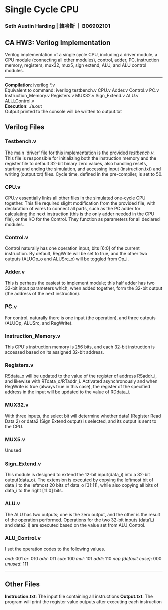 # Single Cycle CPU
### Seth Austin Harding	|	韓哈斯	｜	B06902101

## CA HW3: Verilog Implementation
Verilog implementation of a single cycle CPU, including a driver module, a CPU module (connecting all other modules), control, adder, PC, instruction memory, registers, mux32, mux5, sign extend, ALU, and ALU control modules.

-----

**Compilation**: iverilog *.v <br>
Equivalent to command: iverilog testbench.v CPU.v Adder.v Control.v PC.v Instruction_Memory.v Registers.v MUX32.v Sign_Extend.v ALU.v ALU_Control.v<br>
**Execution**: ./a.out <br>
Output printed to the console will be written to output.txt

## Verilog Files

### Testbench.v
The main 'driver' file for this implementation is the provided *testbench.v*. This file is responsible for initializing both the instruction memory and the register file to default 32-bit binary zero values, also handling resets, starting and ending the simulation, and accessing input (instruction.txt) and writing (output.txt) files. Cycle time, defined in the pre-compiler, is set to 50.

### CPU.v
CPU.v essentially links all other files in the simulated one-cycle CPU together. This file required slight modification from the provided file, with declaration of wires to connect all parts, such as the PC adder for calculating the next instruction (this is the only adder needed in the CPU file), or the I/O for the Control. They function as parameters for all declared modules.

### Control.v
Control naturally has one operation input, bits [6:0] of the current instruction. By default, RegWrite will be set to true, and the other two outputs (ALUOp_o and ALUSrc_o) will be toggled from Op_i. 

### Adder.v
This is perhaps the easiest to implement module; this half adder has two 32-bit input parameters which, when added together, form the 32-bit output (the address of the next instruction).

### PC.v
For control, naturally there is one input (the operation), and three outputs (ALUOp, ALUSrc, and RegWrite).

### Instruction_Memory.v
This CPU's instruction memory is 256 bits, and each 32-bit instruction is accessed based on its assigned 32-bit address.

### Registers.v
RSdata_o will be updated to the value of the register of address RSaddr_i, and likewise with RTdata_o/RTaddr_i. Activated asynchronously and when RegWrite is true (always true in this case), the register of the specified address in the input will be updated to the value of RDdata_i.

### MUX32.v
With three inputs, the select bit will determine whether data1 (Register Read Data 2) or data2 (Sign Extend output) is selected, and its output is sent to the CPU.

### MUX5.v
Unused

### Sign_Extend.v
This module is designed to extend the 12-bit input(data_i) into a 32-bit output(data_o). The extension is executed by copying the leftmost bit of data_i to the leftmost 20 bits of data_o [31:11], while also copying all bits of data_i to the right [11:0] bits.

### ALU.v
The ALU has two outputs; one is the zero output, and the other is the result of the operation performed. Operations for the two 32-bit inputs (data1_i and data2_i) are executed based on the value set from ALU_Control.

### ALU_Control.v
I set the operation codes to the following values.<br>

*and*: 001
*or*: 010
*add*: 011
*sub*: 100
*mul*: 101
*addi*: 110
*nop (default case)*: 000
*unused*: 111

----

## Other Files

**Instruction.txt**: The input file containing all instructions
**Output.txt**: The program will print the register value outputs after executing each instruction

